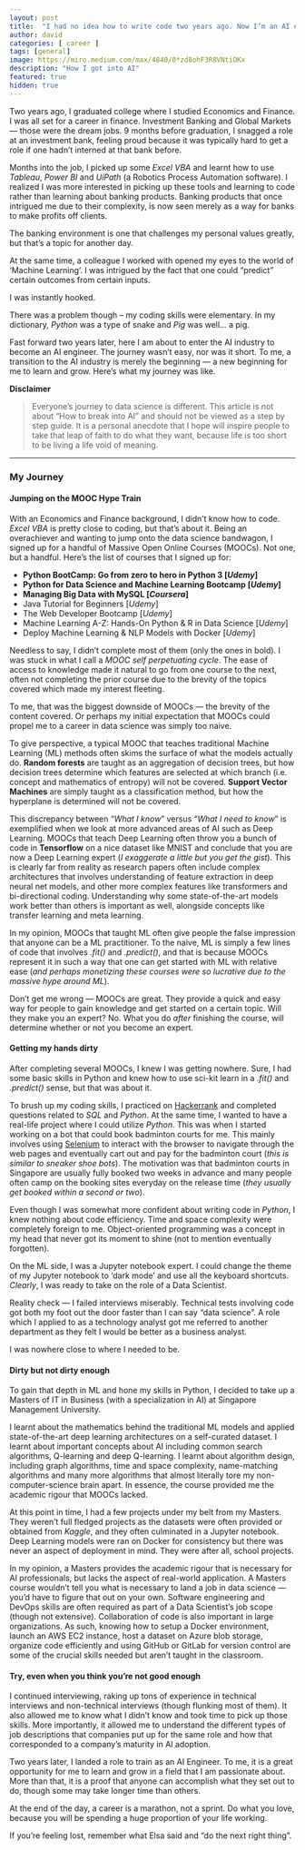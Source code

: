 ```yaml
---
layout: post
title:  "I had no idea how to write code two years ago. Now I’m an AI engineer."
author: david
categories: [ career ]
tags: [general]
image: https://miro.medium.com/max/4840/0*zd8ohF3R8VNtiOKx
description: "How I got into AI"
featured: true
hidden: true
---
```


Two years ago, I graduated college where I studied Economics and Finance. I was all set for a career in finance. Investment Banking and Global Markets — those were the dream jobs. 9 months before graduation, I snagged a role at an investment bank, feeling proud because it was typically hard to get a role if one hadn’t interned at that bank before.

Months into the job, I picked up some *Excel VBA* and learnt how to use *Tableau*, *Power BI* and *UiPath* (a Robotics Process Automation software). I realized I was more interested in picking up these tools and learning to code rather than learning about banking products. Banking products that once intrigued me due to their complexity, is now seen merely as a way for banks to make profits off clients.

The banking environment is one that challenges my personal values greatly, but that’s a topic for another day.

At the same time, a colleague I worked with opened my eyes to the world of ‘Machine Learning’. I was intrigued by the fact that one could “predict” certain outcomes from certain inputs.

I was instantly hooked.

There was a problem though – my coding skills were elementary. In my dictionary, *Python* was a type of snake and *Pig* was well... a pig.

Fast forward two years later, here I am about to enter the AI industry to become an AI engineer. The journey wasn’t easy, nor was it short. To me, a transition to the AI industry is merely the beginning — a new beginning for me to learn and grow. Here’s what my journey was like.

**Disclaimer**

> Everyone’s journey to data science is different. This article is not about “How to break into AI” and should not be viewed as a step by step guide. It is a personal anecdote that I hope will inspire people to take that leap of faith to do what they want, because life is too short to be living a life void of meaning.

<hr>

### My Journey

#### Jumping on the MOOC Hype Train

With an Economics and Finance background, I didn’t know how to code. *Excel VBA* is pretty close to coding, but that’s about it. Being an overachiever and wanting to jump onto the data science bandwagon, I signed up for a handful of Massive Open Online Courses (MOOCs). Not one, but a handful. Here’s the list of courses that I signed up for:
- **Python BootCamp: Go from zero to hero in Python 3 [*Udemy*]**
- **Python for Data Science and Machine Learning Bootcamp [*Udemy*]**
- **Managing Big Data with MySQL [*Coursera*]**
- Java Tutorial for Beginners [*Udemy*]
- The Web Developer Bootcamp [*Udemy*]
- Machine Learning A-Z: Hands-On Python & R in Data Science [*Udemy*]
- Deploy Machine Learning & NLP Models with Docker [*Udemy*]

Needless to say, I didn’t complete most of them (only the ones in bold). I was stuck in what I call a *MOOC self perpetuating cycle*. The ease of access to knowledge made it natural to go from one course to the next, often not completing the prior course due to the brevity of the topics covered which made my interest fleeting.

To me, that was the biggest downside of MOOCs — the brevity of the content covered. Or perhaps my initial expectation that MOOCs could propel me to a career in data science was simply too naive.

To give perspective, a typical MOOC that teaches traditional Machine Learning (ML) methods often skims the surface of what the models actually do. **Random forests** are taught as an aggregation of decision trees, but how decision trees determine which features are selected at which branch (i.e. concept and mathematics of entropy) will not be covered. **Support Vector Machines** are simply taught as a classification method, but how the hyperplane is determined will not be covered.

This discrepancy between “*What I know*” versus “*What I need to know*” is exemplified when we look at more advanced areas of AI such as Deep Learning. MOOCs that teach Deep Learning often throw you a bunch of code in **Tensorflow** on a nice dataset like MNIST and conclude that you are now a Deep Learning expert (*I exaggerate a little but you get the gist*). This is clearly far from reality as research papers often include complex architectures that involves understanding of feature extraction in deep neural net models, and other more complex features like transformers and bi-directional coding. Understanding why some state-of-the-art models work better than others is important as well, alongside concepts like transfer learning and meta learning.

In my opinion, MOOCs that taught ML often give people the false impression that anyone can be a ML practitioner. To the naive, ML is simply a few lines of code that involves *.fit()* and *.predict()*, and that is because MOOCs represent it in such a way that one can get started with ML with relative ease (*and perhaps monetizing these courses were so lucrative due to the massive hype around ML*).

Don’t get me wrong — MOOCs are great. They provide a quick and easy way for people to gain knowledge and get started on a certain topic. Will they make you an expert? No. What you do *after* finishing the course, will determine whether or not you become an expert.

#### Getting my hands dirty

After completing several MOOCs, I knew I was getting nowhere. Sure, I had some basic skills in Python and knew how to use sci-kit learn in a *.fit()* and *.predict()* sense, but that was about it.

To brush up my coding skills, I practiced on [Hackerrank](https://www.hackerrank.com/) and completed questions related to *SQL* and *Python*. At the same time, I wanted to have a real-life project where I could utilize *Python*. This was when I started working on a bot that could book badminton courts for me. This mainly involves using [Selenium](https://selenium-python.readthedocs.io/) to interact with the browser to navigate through the web pages and eventually cart out and pay for the badminton court (*this is similar to sneaker shoe bots*). The motivation was that badminton courts in Singapore are usually fully booked two weeks in advance and many people often camp on the booking sites everyday on the release time (*they usually get booked within a second or two*).

Even though I was somewhat more confident about writing code in *Python*, I knew nothing about code efficiency. Time and space complexity were completely foreign to me. Object-oriented programming was a concept in my head that never got its moment to shine (not to mention eventually forgotten).

On the ML side, I was a Jupyter notebook expert. I could change the theme of my Jupyter notebook to ‘dark mode’ and use all the keyboard shortcuts. *Clearly*, I was ready to take on the role of a Data Scientist.

Reality check — I failed interviews miserably. Technical tests involving code got both my foot out the door faster than I can say “data science”. A role which I applied to as a technology analyst got me referred to another department as they felt I would be better as a business analyst.

I was nowhere close to where I needed to be.

#### Dirty but not dirty enough

To gain that depth in ML and hone my skills in Python, I decided to take up a Masters of IT in Business (with a specialization in AI) at Singapore Management University.

I learnt about the mathematics behind the traditional ML models and applied state-of-the-art deep learning architectures on a self-curated dataset. I learnt about important concepts about AI including common search algorithms, Q-learning and deep Q-learning. I learnt about algorithm design, including graph algorithms, time and space complexity, name-matching algorithms and many more algorithms that almost literally tore my non-computer-science brain apart. In essence, the course provided me the academic rigour that MOOCs lacked.

At this point in time, I had a few projects under my belt from my Masters. They weren’t full fledged projects as the datasets were often provided or obtained from *Kaggle*, and they often culminated in a Jupyter notebook. Deep Learning models were ran on Docker for consistency but there was never an aspect of deployment in mind. They were after all, school projects.

In my opinion, a Masters provides the academic rigour that is necessary for AI professionals, but lacks the aspect of real-world application. A Masters course wouldn’t tell you what is necessary to land a job in data science — you’d have to figure that out on your own. Software engineering and DevOps skills are often required as part of a Data Scientist’s job scope (though not extensive). Collaboration of code is also important in large organizations. As such, knowing how to setup a Docker environment, launch an AWS EC2 instance, host a dataset on Azure blob storage, organize code efficiently and using GitHub or GitLab for version control are some of the crucial skills needed but aren’t taught in the classroom.

#### Try, even when you think you’re not good enough

I continued interviewing, raking up tons of experience in technical interviews and non-technical interviews (though flunking most of them). It also allowed me to know what I didn’t know and took time to pick up those skills. More importantly, it allowed me to understand the different types of job descriptions that companies put up for the same role and how that corresponded to a company’s maturity in AI adoption.

Two years later, I landed a role to train as an AI Engineer. To me, it is a great opportunity for me to learn and grow in a field that I am passionate about. More than that, it is a proof that anyone can accomplish what they set out to do, though some may take longer time than others.

At the end of the day, a career is a marathon, not a sprint. Do what you love, because you will be spending a huge proportion of your life working.

If you’re feeling lost, remember what Elsa said and “do the next right thing”.
